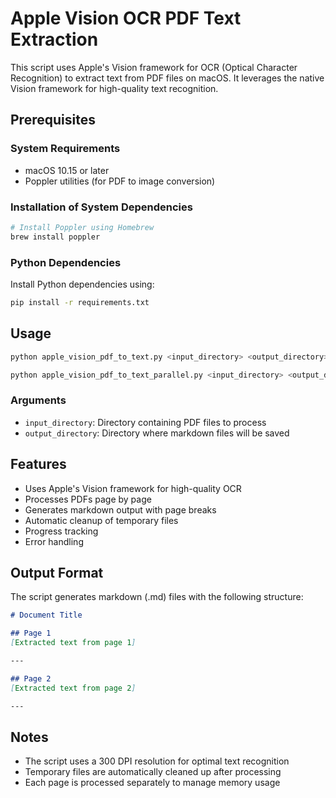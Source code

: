# Apple Vision OCR PDF Text Extraction

This script uses Apple's Vision framework for OCR (Optical Character Recognition) to extract text from PDF files on macOS. It leverages the native Vision framework for high-quality text recognition.

## Prerequisites

### System Requirements
- macOS 10.15 or later
- Poppler utilities (for PDF to image conversion)

### Installation of System Dependencies

```bash
# Install Poppler using Homebrew
brew install poppler
```

### Python Dependencies
Install Python dependencies using:
```bash
pip install -r requirements.txt
```

## Usage

```bash
python apple_vision_pdf_to_text.py <input_directory> <output_directory>
```

```bash
python apple_vision_pdf_to_text_parallel.py <input_directory> <output_directory> -w [nummber of CPU cores to utilize]
```


### Arguments
- `input_directory`: Directory containing PDF files to process
- `output_directory`: Directory where markdown files will be saved

## Features

- Uses Apple's Vision framework for high-quality OCR
- Processes PDFs page by page
- Generates markdown output with page breaks
- Automatic cleanup of temporary files
- Progress tracking
- Error handling

## Output Format

The script generates markdown (.md) files with the following structure:
```markdown
# Document Title

## Page 1
[Extracted text from page 1]

---

## Page 2
[Extracted text from page 2]

---
```

## Notes

- The script uses a 300 DPI resolution for optimal text recognition
- Temporary files are automatically cleaned up after processing
- Each page is processed separately to manage memory usage 